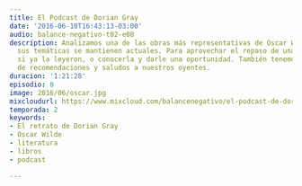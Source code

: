 ```yaml
---
title: El Podcast de Dorian Gray
date: '2016-06-10T16:43:13-03:00'
audio: balance-negativo-t02-e08
description: Analizamos una de las obras más representativas de Oscar Wilde y cómo
  sus temáticas se mantienen actuales. Para aprovechar el repaso de una gran novela
  si ya la leyeron, o conocerla y darle una oportunidad. También tenemos el bloque
  de recomendaciones y saludos a nuestros oyentes.
duracion: '1:21:28'
episodio: 8
image: 2016/06/oscar.jpg
mixcloudurl: https://www.mixcloud.com/balancenegativo/el-podcast-de-dorian-gray-balance-negativo-t02-e08/
temporada: 2
keywords:
- El retrato de Dorian Gray
- Oscar Wilde
- literatura
- libros
- podcast

---
```

